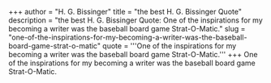 +++
author = "H. G. Bissinger"
title = "the best H. G. Bissinger Quote"
description = "the best H. G. Bissinger Quote: One of the inspirations for my becoming a writer was the baseball board game Strat-O-Matic."
slug = "one-of-the-inspirations-for-my-becoming-a-writer-was-the-baseball-board-game-strat-o-matic"
quote = '''One of the inspirations for my becoming a writer was the baseball board game Strat-O-Matic.'''
+++
One of the inspirations for my becoming a writer was the baseball board game Strat-O-Matic.
